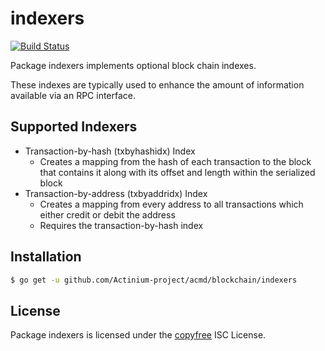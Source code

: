 indexers
========

[![Build Status](https://travis-ci.org/Actinium-project/acmd.png?branch=master)](https://travis-ci.org/Actinium-project/acmd)

Package indexers implements optional block chain indexes.

These indexes are typically used to enhance the amount of information available
via an RPC interface.

## Supported Indexers

- Transaction-by-hash (txbyhashidx) Index
  - Creates a mapping from the hash of each transaction to the block that
    contains it along with its offset and length within the serialized block
- Transaction-by-address (txbyaddridx) Index
  - Creates a mapping from every address to all transactions which either credit
    or debit the address
  - Requires the transaction-by-hash index

## Installation

```bash
$ go get -u github.com/Actinium-project/acmd/blockchain/indexers
```

## License

Package indexers is licensed under the [copyfree](http://copyfree.org) ISC
License.
